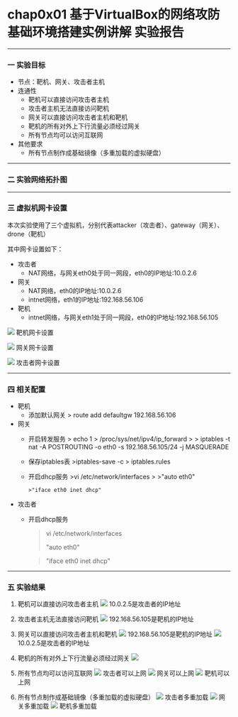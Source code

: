 # chap0x01 基于VirtualBox的网络攻防基础环境搭建实例讲解 实验报告 #

----------
### 一 实验目标 ###
- 节点：靶机、网关、攻击者主机
- 连通性
   - 靶机可以直接访问攻击者主机
   - 攻击者主机无法直接访问靶机
   - 网关可以直接访问攻击者主机和靶机
   - 靶机的所有对外上下行流量必须经过网关
   - 所有节点均可以访问互联网
- 其他要求
   - 所有节点制作成基础镜像（多重加载的虚拟硬盘）

----------
### 二 实验网络拓扑图 ###


----------
### 三 虚拟机网卡设置 ###

本次实验使用了三个虚拟机，分别代表attacker（攻击者）、gateway（网关）、drone（靶机）


其中网卡设置如下：

- 攻击者
   - NAT网络，与网关eth0处于同一网段，eth0的IP地址:10.0.2.6
- 网关
   - NAT网络，eth0的IP地址:10.0.2.6
   - intnet网络，eth1的IP地址:192.168.56.106
- 靶机
   - intnet网络，与网关eth1处于同一网段，eth0的IP地址:192.168.56.105

![](https://i.imgur.com/OGESeoI.png)
靶机网卡设置

![](https://i.imgur.com/flozitq.png)
网关网卡设置

![](https://i.imgur.com/o7wLPKJ.png)
攻击者网卡设置

----------
### 四 相关配置 ###
- 靶机
  - 添加默认网关
        > route add defaultgw 192.168.56.106
- 网关
  - 开启转发服务
        > echo 1 > /proc/sys/net/ipv4/ip_forward
        > 
        > iptables -t nat -A POSTROUTING -o eth0 -s 192.168.56.105/24 -j MASQUERADE
  - 保存iptables表
        >iptables-save -c > iptables.rules
  - 开启dhcp服务
        >vi /etc/network/interfaces
        >
        >"auto eth0"

        >"iface eth0 inet dhcp"
- 攻击者
   - 开启dhcp服务
        >vi /etc/network/interfaces
        >
        >"auto eth0"

        >"iface eth0 inet dhcp"

----------
### 五 实验结果 ###
1. 靶机可以直接访问攻击者主机
![](https://i.imgur.com/aGFnk1m.png)
10.0.2.5是攻击者的IP地址

2. 攻击者主机无法直接访问靶机
![](https://i.imgur.com/BRsuQAA.png)
192.168.56.105是靶机的IP地址

3. 网关可以直接访问攻击者主机和靶机
![](https://i.imgur.com/d6G8ufq.png)
192.168.56.105是靶机的IP地址
![](https://i.imgur.com/XPAyQgx.png)
10.0.2.5是攻击者的IP地址

4. 靶机的所有对外上下行流量必须经过网关
![](https://i.imgur.com/3pgbSJR.png)

5. 所有节点均可以访问互联网
![](https://i.imgur.com/MJimNVL.png)
攻击者可以上网
![](https://i.imgur.com/FaZd0yc.png)
网关可以上网
![](https://i.imgur.com/FfHXQqv.png)
靶机可以上网

6. 所有节点制作成基础镜像（多重加载的虚拟硬盘）
![](https://i.imgur.com/h4YtdBq.png)
攻击者多重加载
![](https://i.imgur.com/mI893jf.png)
网关多重加载
![](https://i.imgur.com/TEQrZIC.png)
靶机多重加载